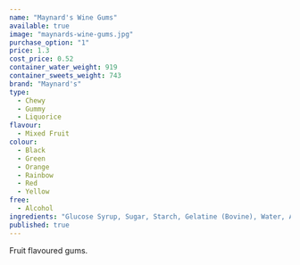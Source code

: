 ```yaml
---
name: "Maynard's Wine Gums"
available: true
image: "maynards-wine-gums.jpg"
purchase_option: "1"
price: 1.3
cost_price: 0.52
container_water_weight: 919
container_sweets_weight: 743
brand: "Maynard's"
type: 
  - Chewy
  - Gummy
  - Liquorice
flavour: 
  - Mixed Fruit
colour: 
  - Black
  - Green
  - Orange
  - Rainbow
  - Red
  - Yellow
free: 
  - Alcohol
ingredients: "Glucose Syrup, Sugar, Starch, Gelatine (Bovine), Water, Acids (Malic, Acetic), Vegetable Oil, Concentrated Vegetable Extracts (Black Carrot, Spinach, Stinging Nettle, Turmeric), Flavourings, Glazing Agent (Carnauba Wax), Colours (Vegetable Carbon, Paprika Extract, Lutein)."
published: true
---
```

Fruit flavoured gums.
